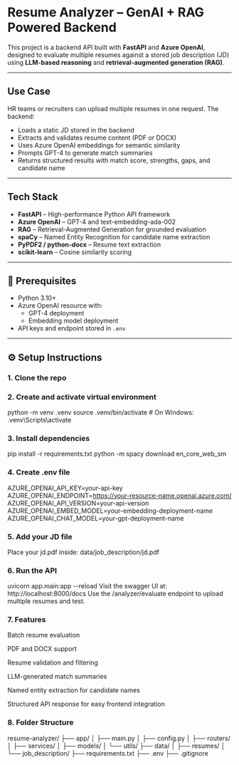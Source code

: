#  Resume Analyzer – GenAI + RAG Powered Backend

This project is a backend API built with **FastAPI** and **Azure OpenAI**, designed to evaluate multiple resumes against a stored job description (JD) using **LLM-based reasoning** and **retrieval-augmented generation (RAG)**.

---

##  Use Case

HR teams or recruiters can upload multiple resumes in one request. The backend:
- Loads a static JD stored in the backend
- Extracts and validates resume content (PDF or DOCX)
- Uses Azure OpenAI embeddings for semantic similarity
- Prompts GPT-4 to generate match summaries
- Returns structured results with match score, strengths, gaps, and candidate name

---

##  Tech Stack

- **FastAPI** – High-performance Python API framework
- **Azure OpenAI** – GPT-4 and text-embedding-ada-002
- **RAG** – Retrieval-Augmented Generation for grounded evaluation
- **spaCy** – Named Entity Recognition for candidate name extraction
- **PyPDF2 / python-docx** – Resume text extraction
- **scikit-learn** – Cosine similarity scoring

---

## 🧰 Prerequisites

- Python 3.10+
- Azure OpenAI resource with:
  - GPT-4 deployment
  - Embedding model deployment
- API keys and endpoint stored in `.env`

---

## ⚙️ Setup Instructions

### 1. Clone the repo

### 2. Create and activate virtual environment
python -m venv .venv
source .venv/bin/activate  # On Windows: .venv\Scripts\activate

### 3. Install dependencies
pip install -r requirements.txt
python -m spacy download en_core_web_sm

### 4. Create .env file
AZURE_OPENAI_API_KEY=your-api-key
AZURE_OPENAI_ENDPOINT=https://your-resource-name.openai.azure.com/
AZURE_OPENAI_API_VERSION=your-api-version
AZURE_OPENAI_EMBED_MODEL=your-embedding-deployment-name
AZURE_OPENAI_CHAT_MODEL=your-gpt-deployment-name

### 5. Add your JD file
Place your jd.pdf inside: data/job_description/jd.pdf

### 6. Run the API
uvicorn app.main:app --reload
Visit the swagger UI at: http://localhost:8000/docs
Use the /analyzer/evaluate endpoint to upload multiple resumes and test.

### 7. Features
Batch resume evaluation

PDF and DOCX support

Resume validation and filtering

LLM-generated match summaries

Named entity extraction for candidate names

Structured API response for easy frontend integration

### 8. Folder Structure
resume-analyzer/
├── app/
│   ├── main.py
│   ├── config.py
│   ├── routers/
│   ├── services/
│   ├── models/
│   └── utils/
├── data/
│   ├── resumes/
│   └── job_description/
├── requirements.txt
├── .env
├── .gitignore
